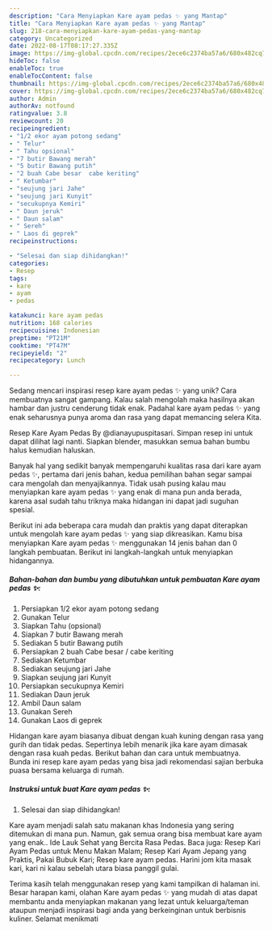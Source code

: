 ```yaml
---
description: "Cara Menyiapkan Kare ayam pedas ✨ yang Mantap"
title: "Cara Menyiapkan Kare ayam pedas ✨ yang Mantap"
slug: 218-cara-menyiapkan-kare-ayam-pedas-yang-mantap
category: Uncategorized
date: 2022-08-17T08:17:27.335Z
image: https://img-global.cpcdn.com/recipes/2ece6c2374ba57a6/680x482cq70/kare-ayam-pedas-foto-resep-utama.jpg
hideToc: false
enableToc: true
enableTocContent: false
thumbnail: https://img-global.cpcdn.com/recipes/2ece6c2374ba57a6/680x482cq70/kare-ayam-pedas-foto-resep-utama.jpg
cover: https://img-global.cpcdn.com/recipes/2ece6c2374ba57a6/680x482cq70/kare-ayam-pedas-foto-resep-utama.jpg
author: Admin
authorAv: notfound
ratingvalue: 3.8
reviewcount: 20
recipeingredient:
- "1/2 ekor ayam potong sedang"
- " Telur"
- " Tahu opsional"
- "7 butir Bawang merah"
- "5 butir Bawang putih"
- "2 buah Cabe besar  cabe keriting"
- " Ketumbar"
- "seujung jari Jahe"
- "seujung jari Kunyit"
- "secukupnya Kemiri"
- " Daun jeruk"
- " Daun salam"
- " Sereh"
- " Laos di geprek"
recipeinstructions:

- "Selesai dan siap dihidangkan!"
categories:
- Resep
tags:
- kare
- ayam
- pedas

katakunci: kare ayam pedas 
nutrition: 168 calories
recipecuisine: Indonesian
preptime: "PT21M"
cooktime: "PT47M"
recipeyield: "2"
recipecategory: Lunch

---
```





Sedang mencari inspirasi resep kare ayam pedas ✨ yang unik? Cara membuatnya sangat gampang. Kalau salah mengolah maka hasilnya akan hambar dan justru cenderung tidak enak. Padahal kare ayam pedas ✨ yang enak seharusnya punya aroma dan rasa yang dapat memancing selera Kita.





Resep Kare Ayam Pedas By @dianayupuspitasari. Simpan resep ini untuk dapat dilihat lagi nanti. Siapkan blender, masukkan semua bahan bumbu halus kemudian haluskan.

Banyak hal yang sedikit banyak mempengaruhi kualitas rasa dari kare ayam pedas ✨, pertama dari jenis bahan, kedua pemilihan bahan segar sampai cara mengolah dan menyajikannya. Tidak usah pusing kalau mau menyiapkan kare ayam pedas ✨ yang enak di mana pun anda berada, karena asal sudah tahu triknya maka hidangan ini dapat jadi suguhan spesial.






Berikut ini ada beberapa cara mudah dan praktis yang dapat diterapkan untuk mengolah kare ayam pedas ✨ yang siap dikreasikan. Kamu bisa menyiapkan Kare ayam pedas ✨ menggunakan 14 jenis bahan dan 0 langkah pembuatan. Berikut ini langkah-langkah untuk menyiapkan hidangannya.

<!--inarticleads1-->

##### Bahan-bahan dan bumbu yang dibutuhkan untuk pembuatan Kare ayam pedas ✨:

1. Persiapkan 1/2 ekor ayam potong sedang
1. Gunakan  Telur
1. Siapkan  Tahu (opsional)
1. Siapkan 7 butir Bawang merah
1. Sediakan 5 butir Bawang putih
1. Persiapkan 2 buah Cabe besar / cabe keriting
1. Sediakan  Ketumbar
1. Sediakan seujung jari Jahe
1. Siapkan seujung jari Kunyit
1. Persiapkan secukupnya Kemiri
1. Sediakan  Daun jeruk
1. Ambil  Daun salam
1. Gunakan  Sereh
1. Gunakan  Laos di geprek


Hidangan kare ayam biasanya dibuat dengan kuah kuning dengan rasa yang gurih dan tidak pedas. Sepertinya lebih menarik jika kare ayam dimasak dengan rasa kuah pedas. Berikut bahan dan cara untuk membuatnya. Bunda ini resep kare ayam pedas yang bisa jadi rekomendasi sajian berbuka puasa bersama keluarga di rumah. 

<!--inarticleads2-->

##### Instruksi untuk buat Kare ayam pedas ✨:


1. Selesai dan siap dihidangkan!

Kare ayam menjadi salah satu makanan khas Indonesia yang sering ditemukan di mana pun. Namun, gak semua orang bisa membuat kare ayam yang enak.. Ide Lauk Sehat yang Bercita Rasa Pedas. Baca juga: Resep Kari Ayam Pedas untuk Menu Makan Malam; Resep Kari Ayam Jepang yang Praktis, Pakai Bubuk Kari; Resep kare ayam pedas. Harini jom kita masak kari, kari ni kalau sebelah utara biasa panggil gulai. 

Terima kasih telah menggunakan resep yang kami tampilkan di halaman ini. Besar harapan kami, olahan Kare ayam pedas ✨ yang mudah di atas dapat membantu anda menyiapkan makanan yang lezat untuk keluarga/teman ataupun menjadi inspirasi bagi anda yang berkeinginan untuk berbisnis kuliner. Selamat menikmati
